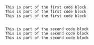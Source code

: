    This is part of the first code block
    This is part of the first code block
    This is part of the first code block


    This is part of the second code block
    This is part of the second code block
    This is part of the second code block
